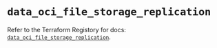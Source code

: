 # `data_oci_file_storage_replication`

Refer to the Terraform Registory for docs: [`data_oci_file_storage_replication`](https://registry.terraform.io/providers/oracle/oci/6.18.0/docs/data-sources/file_storage_replication).
